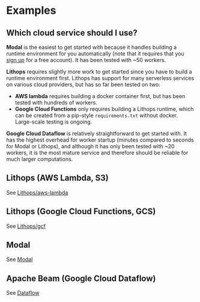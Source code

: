 # Examples

## Which cloud service should I use?

**Modal** is the easiest to get started with because it handles building a runtime environment for you automatically (note that it requires that you [sign up](https://modal.com/signup) for a free account). 
It has been tested with ~50 workers.

**Lithops** requires slightly more work to get started since you have to build a runtime environment first.
Lithops has support for many serverless services on various cloud providers, but has so far been tested on two:
 

- **AWS lambda** requires building a docker container first, but has been tested with hundreds of workers. 
- **Google Cloud Functions** only requires building a Lithops runtime, which can be created from a pip-style `requirements.txt` without docker. Large-scale testing is ongoing.

**Google Cloud Dataflow** is relatively straightforward to get started with. It has the highest overhead for worker startup (minutes compared to seconds for Modal or Lithops), and although it has only been tested with ~20 workers, it is the most mature service and therefore should be reliable for much larger computations.

## Lithops (AWS Lambda, S3)

See [Lithops/aws-lambda](lithops/aws-lambda/README.md)

## Lithops (Google Cloud Functions, GCS)

See [Lithops/gcf](lithops/gcf/README.md)

## Modal

See [Modal](modal/README.md)

## Apache Beam (Google Cloud Dataflow)

See [Dataflow](dataflow/README.md)
